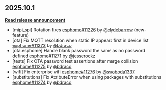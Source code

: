 ## 2025.10.1

[**Read release announcement**](https://esphome.io/changelog/2025.10.0)

- [mipi_spi] Rotation fixes [esphome#11226](https://github.com/esphome/esphome/pull/11226) by [@clydebarrow](https://github.com/clydebarrow) (new-feature)
- [ota] Fix MQTT resolution when static IP appears first in device list [esphome#11272](https://github.com/esphome/esphome/pull/11272) by [@bdraco](https://github.com/bdraco)
- [ota.esphome] Handle blank password the same as no password defined [esphome#11271](https://github.com/esphome/esphome/pull/11271) by [@jesserockz](https://github.com/jesserockz)
- [tests] Fix OTA password test assertions after merge collision [esphome#11275](https://github.com/esphome/esphome/pull/11275) by [@bdraco](https://github.com/bdraco)
- [wifi] Fix enterprise wifi [esphome#11276](https://github.com/esphome/esphome/pull/11276) by [@swoboda1337](https://github.com/swoboda1337)
- [substitutions] Fix AttributeError when using packages with substitutions [esphome#11274](https://github.com/esphome/esphome/pull/11274) by [@bdraco](https://github.com/bdraco)

